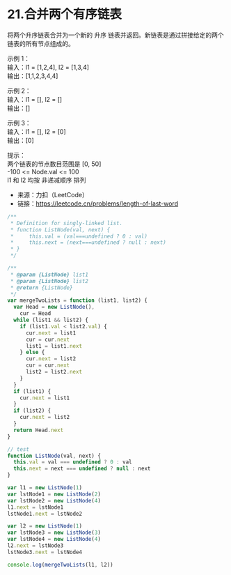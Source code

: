# 21.合并两个有序链表

将两个升序链表合并为一个新的 升序 链表并返回。新链表是通过拼接给定的两个链表的所有节点组成的。

示例 1：  
输入：l1 = [1,2,4], l2 = [1,3,4]  
输出：[1,1,2,3,4,4]

示例 2：  
输入：l1 = [], l2 = []  
输出：[]

示例 3：  
输入：l1 = [], l2 = [0]  
输出：[0]

提示：  
两个链表的节点数目范围是 [0, 50]  
-100 <= Node.val <= 100  
l1 和 l2 均按 非递减顺序 排列

- 来源：力扣（LeetCode）  
- 链接：https://leetcode.cn/problems/length-of-last-word

```javascript
/**
 * Definition for singly-linked list.
 * function ListNode(val, next) {
 *     this.val = (val===undefined ? 0 : val)
 *     this.next = (next===undefined ? null : next)
 * }
 */

/**
 * @param {ListNode} list1
 * @param {ListNode} list2
 * @return {ListNode}
 */
var mergeTwoLists = function (list1, list2) {
  var Head = new ListNode(),
    cur = Head
  while (list1 && list2) {
    if (list1.val < list2.val) {
      cur.next = list1
      cur = cur.next
      list1 = list1.next
    } else {
      cur.next = list2
      cur = cur.next
      list2 = list2.next
    }
  }
  if (list1) {
    cur.next = list1
  }
  if (list2) {
    cur.next = list2
  }
  return Head.next
}

// test
function ListNode(val, next) {
  this.val = val === undefined ? 0 : val
  this.next = next === undefined ? null : next
}

var l1 = new ListNode(1)
var lstNode1 = new ListNode(2)
var lstNode2 = new ListNode(4)
l1.next = lstNode1
lstNode1.next = lstNode2

var l2 = new ListNode(1)
var lstNode3 = new ListNode(3)
var lstNode4 = new ListNode(4)
l2.next = lstNode3
lstNode3.next = lstNode4

console.log(mergeTwoLists(l1, l2))
```
